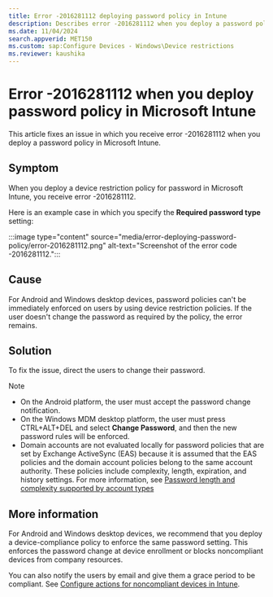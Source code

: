 ```yaml
---
title: Error -2016281112 deploying password policy in Intune
description: Describes error -2016281112 when you deploy a password policy in Microsoft Intune.
ms.date: 11/04/2024
search.appverid: MET150
ms.custom: sap:Configure Devices - Windows\Device restrictions
ms.reviewer: kaushika
---
```

# Error -2016281112 when you deploy password policy in Microsoft Intune

This article fixes an issue in which you receive error -2016281112 when you deploy a password policy in Microsoft Intune.

## Symptom

When you deploy a device restriction policy for password in Microsoft Intune, you receive error -2016281112.

Here is an example case in which you specify the **Required password type** setting:

:::image type="content" source="media/error-deploying-password-policy/error-2016281112.png" alt-text="Screenshot of the error code -2016281112.":::

## Cause

For Android and Windows desktop devices, password policies can't be immediately enforced on users by using device restriction policies. If the user doesn't change the password as required by the policy, the error remains.

## Solution

To fix the issue, direct the users to change their password.

> [!NOTE]
>
> - On the Android platform, the user must accept the password change notification.
> - On the Windows MDM desktop platform, the user must press CTRL+ALT+DEL and select **Change Password**, and then the new password rules will be enforced.
> - Domain accounts are not evaluated locally for password policies that are set by Exchange ActiveSync (EAS) because it is assumed that the EAS policies and the domain account policies belong to the same account authority. These policies include complexity, length, expiration, and history settings. For more information, see [Password length and complexity supported by account types](/previous-versions/windows/it-pro/windows-server-2012-R2-and-2012/dn282287(v=ws.11)#password-length-and-complexity-supported-by-account-types)

## More information

For Android and Windows desktop devices, we recommend that you deploy a device-compliance policy to enforce the same password setting. This enforces the password change at device enrollment or blocks noncompliant devices from company resources.

You can also notify the users by email and give them a grace period to be compliant. See [Configure actions for noncompliant devices in Intune](/mem/intune/protect/actions-for-noncompliance).
